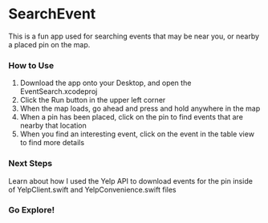 # SearchEvent
This is a fun app used for searching events that may be near you, or nearby a placed pin on the map.

### How to Use
1. Download the app onto your Desktop, and open the EventSearch.xcodeproj
2. Click the Run button in the upper left corner
3. When the map loads, go ahead and press and hold anywhere in the map
4. When a pin has been placed, click on the pin to find events that are nearby that location
5. When you find an interesting event, click on the event in the table view to find more details

### Next Steps
Learn about how I used the Yelp API to download events for the pin inside of YelpClient.swift and YelpConvenience.swift files

### Go Explore!
